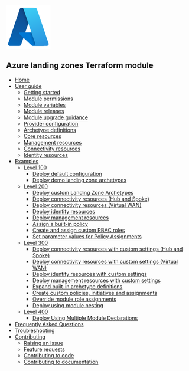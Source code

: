<!-- markdownlint-disable first-line-h1 -->
![Azure logo](media/azure.svg)

## Azure landing zones Terraform module

- [Home][wiki_home]
- [User guide][wiki_user_guide]
  - [Getting started][wiki_getting_started]
  - [Module permissions][wiki_module_permissions]
  - [Module variables][wiki_module_variables]
  - [Module releases][wiki_module_releases]
  - [Module upgrade guidance][wiki_module_upgrade_guidance]
  - [Provider configuration][wiki_provider_configuration]
  - [Archetype definitions][wiki_archetype_definitions]
  - [Core resources][wiki_core_resources]
  - [Management resources][wiki_management_resources]
  - [Connectivity resources][wiki_connectivity_resources]
  - [Identity resources][wiki_identity_resources]
- [Examples][wiki_examples]
  - [Level 100][wiki_examples_level_100]
    - [Deploy default configuration][wiki_deploy_default_configuration]
    - [Deploy demo landing zone archetypes][wiki_deploy_demo_landing_zone_archetypes]
  - [Level 200][wiki_examples_level_200]
    - [Deploy custom Landing Zone Archetypes][wiki_deploy_custom_landing_zone_archetypes]
    - [Deploy connectivity resources (Hub and Spoke)][wiki_deploy_connectivity_resources]
    - [Deploy connectivity resources (Virtual WAN)][wiki_deploy_virtual_wan_resources]
    - [Deploy identity resources][wiki_deploy_identity_resources]
    - [Deploy management resources][wiki_deploy_management_resources]
    - [Assign a built-in policy][wiki_assign_a_built_in_policy]
    - [Create and assign custom RBAC roles][wiki_create_and_assign_custom_rbac_roles]
    - [Set parameter values for Policy Assignments][wiki_set_parameter_values_for_policy_assignments]
  - [Level 300][wiki_examples_level_300]
    - [Deploy connectivity resources with custom settings (Hub and Spoke)][wiki_deploy_connectivity_resources_custom]
    - [Deploy connectivity resources with custom settings (Virtual WAN)][wiki_deploy_virtual_wan_resources_custom]
    - [Deploy identity resources with custom settings][wiki_deploy_identity_resources_custom]
    - [Deploy management resources with custom settings][wiki_deploy_management_resources_custom]
    - [Expand built-in archetype definitions][wiki_expand_built_in_archetype_definitions]
    - [Create custom policies, initiatives and assignments][wiki_create_custom_policies_policy_sets_and_assignments]
    - [Override module role assignments][wiki_override_module_role_assignments]
    - [Deploy using module nesting][wiki_deploy_using_module_nesting]
  - [Level 400][wiki_examples_level_400]
    - [Deploy Using Multiple Module Declarations][wiki_deploy_using_multiple_module_declarations]
- [Frequently Asked Questions][wiki_frequently_asked_questions]
- [Troubleshooting][wiki_troubleshooting]
- [Contributing][wiki_contributing]
  - [Raising an issue][wiki_raising_an_issue]
  - [Feature requests][wiki_feature_requests]
  - [Contributing to code][wiki_contributing_to_code]
  - [Contributing to documentation][wiki_contributing_to_documentation]

[//]: # "************************"
[//]: # "INSERT LINK LABELS BELOW"
[//]: # "************************"

[wiki_home]:                                               Home "Wiki - Home"
[wiki_user_guide]:                                         User-Guide "Wiki - User guide"
[wiki_getting_started]:                                    %5BUser-Guide%5D-Getting-Started "Wiki - Getting started"
[wiki_module_permissions]:                                 %5BUser-Guide%5D-Module-Permissions "Wiki - Module permissions"
[wiki_module_variables]:                                   %5BUser-Guide%5D-Module-Variables "Wiki - Module variables"
[wiki_module_releases]:                                    %5BUser-Guide%5D-Module-Releases "Wiki - Module releases"
[wiki_module_upgrade_guidance]:                            %5BUser-Guide%5D-Module-upgrade-guidance "Wiki - Module upgrade guidance"
[wiki_provider_configuration]:                             %5BUser-Guide%5D-Provider-Configuration "Wiki - Provider configuration"
[wiki_archetype_definitions]:                              %5BUser-Guide%5D-Archetype-Definitions "Wiki - Archetype definitions"
[wiki_core_resources]:                                     %5BUser-Guide%5D-Core-Resources "Wiki - Core resources"
[wiki_management_resources]:                               %5BUser-Guide%5D-Management-Resources "Wiki - Management resources"
[wiki_connectivity_resources]:                             %5BUser-Guide%5D-Connectivity-Resources "Wiki - Connectivity resources"
[wiki_identity_resources]:                                 %5BUser-Guide%5D-Identity-Resources "Wiki - Identity resources"
[wiki_examples]:                                           Examples "Wiki - Examples"
[wiki_examples_level_100]:                                 Examples#basic-level-100 "Wiki - Examples - Basic (Level 100)"
[wiki_examples_level_200]:                                 Examples#intermediate-level-200 "Wiki - Examples - Intermediate (Level 200)"
[wiki_examples_level_300]:                                 Examples#advanced-level-300 "Wiki - Examples - Advanced (Level 300)"
[wiki_examples_level_400]:                                 Examples#advanced-level-400 "Wiki - Examples - Expert (Level 400)"
[wiki_deploy_default_configuration]:                       %5BExamples%5D-Deploy-Default-Configuration "Wiki - Deploy default configuration"
[wiki_deploy_demo_landing_zone_archetypes]:                %5BExamples%5D-Deploy-Demo-Landing-Zone-Archetypes "Wiki - Deploy demo landing zone archetypes"
[wiki_deploy_custom_landing_zone_archetypes]:              %5BExamples%5D-Deploy-Custom-Landing-Zone-Archetypes "Wiki - Deploy custom landing zone archetypes"
[wiki_deploy_management_resources]:                        %5BExamples%5D-Deploy-Management-Resources "Wiki - Deploy management resources"
[wiki_deploy_management_resources_custom]:                 %5BExamples%5D-Deploy-Management-Resources-With-Custom-Settings "Wiki - Deploy management resources with custom settings"
[wiki_deploy_connectivity_resources]:                      %5BExamples%5D-Deploy-Connectivity-Resources "Wiki - Deploy connectivity resources (Hub and Spoke)"
[wiki_deploy_connectivity_resources_custom]:               %5BExamples%5D-Deploy-Connectivity-Resources-With-Custom-Settings "Wiki - Deploy connectivity resources with custom settings (Hub and Spoke)"
[wiki_deploy_virtual_wan_resources]:                       %5BExamples%5D-Deploy-Virtual-WAN-Resources "Wiki - Deploy connectivity resources (Virtual WAN)"
[wiki_deploy_virtual_wan_resources_custom]:                %5BExamples%5D-Deploy-Virtual-WAN-Resources-With-Custom-Settings "Wiki - Deploy connectivity resources with custom settings (Virtual WAN)"
[wiki_deploy_identity_resources]:                          %5BExamples%5D-Deploy-Identity-Resources "Wiki - Deploy identity resources"
[wiki_deploy_identity_resources_custom]:                   %5BExamples%5D-Deploy-Identity-Resources-With-Custom-Settings "Wiki - Deploy identity resources with custom settings"
[wiki_deploy_using_module_nesting]:                        %5BExamples%5D-Deploy-Using-Module-Nesting "Wiki - Deploy using module nesting"
[wiki_deploy_using_multiple_module_declarations]:          %5BExamples%5D-Deploy-Using-Multiple-Module-Declarations "Wiki - Deploy Using Multiple Module Declarations"
[wiki_frequently_asked_questions]:                         Frequently-Asked-Questions "Wiki - Frequently Asked Questions"
[wiki_troubleshooting]:                                    Troubleshooting "Wiki - Troubleshooting"
[wiki_contributing]:                                       Contributing "Wiki - Contributing"
[wiki_raising_an_issue]:                                   Raising-an-Issue "Wiki - Raising an issue"
[wiki_feature_requests]:                                   Feature-Requests "Wiki - Feature requests"
[wiki_contributing_to_code]:                               Contributing-to-Code "Wiki - Contributing to code"
[wiki_contributing_to_documentation]:                      Contributing-to-Documentation "Wiki - Contributing to documentation"
[wiki_expand_built_in_archetype_definitions]:              %5BExamples%5D-Expand-Built-in-Archetype-Definitions "Wiki - Expand built-in archetype definitions"
[wiki_override_module_role_assignments]:                   %5BExamples%5D-Override-Module-Role-Assignments "Wiki - Override module role assignments"
[wiki_set_parameter_values_for_policy_assignments]:        %5BExamples%5D-Set-parameter-values-for-Policy-Assignments "Wiki - Set parameter values for Policy Assignments"
[wiki_create_custom_policies_policy_sets_and_assignments]: %5BExamples%5D-Create-Custom-Policies-Policy-Sets-and-Assignments "Wiki - Create custom policies, initiatives and assignments"
[wiki_assign_a_built_in_policy]:                           %5BExamples%5D-Assign-a-Built-in-Policy "Wiki - Assign a built-in policy"
[wiki_create_and_assign_custom_rbac_roles]:                %5BExamples%5D-Create-and-Assign-Custom-RBAC-Roles "Wiki - Create and assign custom RBAC roles"

